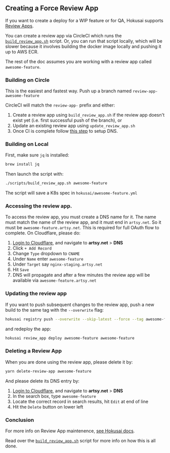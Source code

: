 ## Creating a Force Review App

If you want to create a deploy for a WIP feature or for QA, Hokusai supports [Review Apps](https://github.com/artsy/hokusai/blob/master/docs/Review_Apps.md).

You can create a review app via CircleCI which runs the [`build_review_app.sh`](https://github.com/artsy/force/blob/master/scripts/build_review_app.sh) script. Or, you can run that script locally, which will be slower because it involves building the docker image locally and pushing it up to AWS ECR.

The rest of the doc assumes you are working with a review app called `awesome-feature`.

### Building on Circle

This is the easiest and fastest way. Push up a branch named `review-app-awesome-feature`

CircleCI will match the `review-app-` prefix and either:

1. Create a review app using `build_review_app.sh` if the review app doesn't
   exist yet (i.e. first successful push of the branch), or
2. Update an existing review app using `update_review_app.sh`
3. Once CI is complete follow [this step](https://github.com/artsy/force/blob/master/docs/creating_review_app.md#dns-setup) to setup DNS.

### Building on Local

First, make sure `jq` is installed:

```sh
brew install jq
```

Then launch the script with:

```sh
./scripts/build_review_app.sh awesome-feature
```

The script will save a K8s spec in `hokusai/awesome-feature.yml`

### Accessing the review app.

To access the review app, you must create a DNS name for it. The name must match the name of the review app, and it must end in `artsy.net`. So it must be `awesome-feature.artsy.net`. This is required for full OAuth flow to complete. On Cloudflare, please do:

1. [Login to Cloudflare](https://dash.cloudflare.com/), and navigate to **artsy.net** > **DNS**
1. Click `+ Add Record`
1. Change `Type` dropdown to `CNAME`
1. Under `Name` enter `awesome-feature`
1. Under `Target` say `nginx-staging.artsy.net`
1. Hit `Save`
1. DNS will propagate and after a few minutes the review app will be available via `awesome-feature.artsy.net`

### Updating the review app

If you want to push subsequent changes to the review app, push a new build to the same tag with the `--overwrite` flag:

```sh
hokusai registry push --overwrite --skip-latest --force --tag awesome-feature
```

and redeploy the app:

```sh
hokusai review_app deploy awesome-feature awesome-feature
```

### Deleting a Review App

When you are done using the review app, please delete it by:

```sh
yarn delete-review-app awesome-feature
```

And please delete its DNS entry by:

1. [Login to Cloudflare](https://dash.cloudflare.com/), and navigate to **artsy.net** > **DNS**
1. In the search box, type `awesome-feature`
1. Locate the correct record in search results, hit `Edit` at end of line
1. Hit the `Delete` button on lower left

### Conclusion

For more info on Review App maintenence, [see Hokusai docs](https://github.com/artsy/hokusai/blob/master/docs/Review_Apps.md).

Read over the [`build_review_app.sh`](https://github.com/artsy/force/blob/master/scripts/build_review_app.sh) script for more info on how this is all done.
